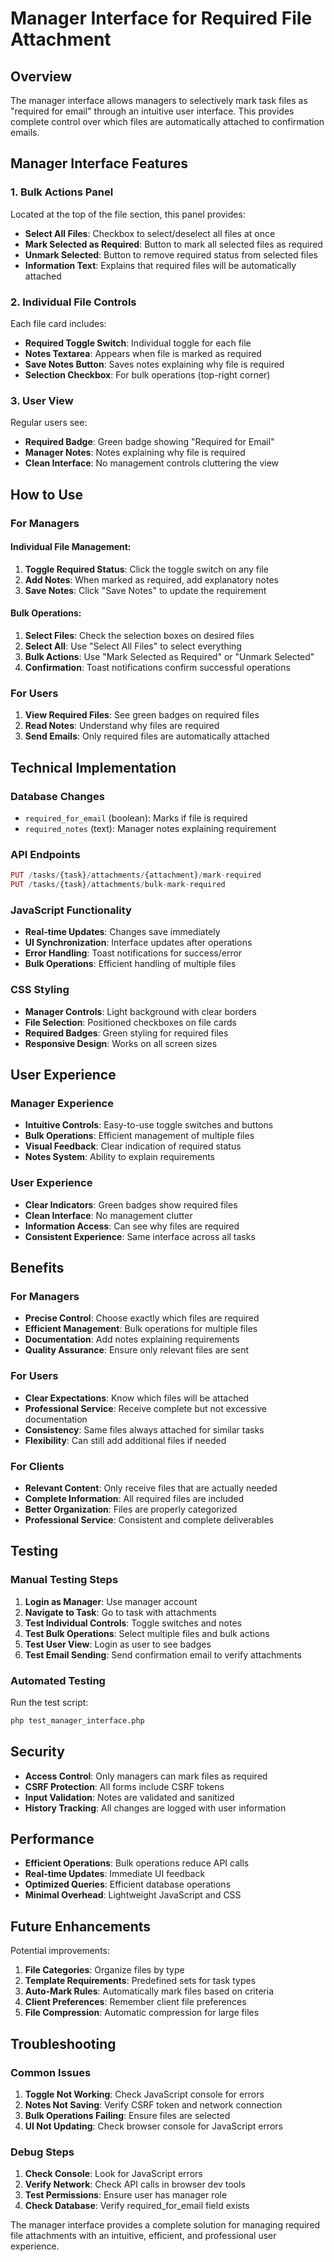 # Manager Interface for Required File Attachment

## Overview

The manager interface allows managers to selectively mark task files as "required for email" through an intuitive user interface. This provides complete control over which files are automatically attached to confirmation emails.

## Manager Interface Features

### 1. Bulk Actions Panel

Located at the top of the file section, this panel provides:

- **Select All Files**: Checkbox to select/deselect all files at once
- **Mark Selected as Required**: Button to mark all selected files as required
- **Unmark Selected**: Button to remove required status from selected files
- **Information Text**: Explains that required files will be automatically attached

### 2. Individual File Controls

Each file card includes:

- **Required Toggle Switch**: Individual toggle for each file
- **Notes Textarea**: Appears when file is marked as required
- **Save Notes Button**: Saves notes explaining why file is required
- **Selection Checkbox**: For bulk operations (top-right corner)

### 3. User View

Regular users see:

- **Required Badge**: Green badge showing "Required for Email"
- **Manager Notes**: Notes explaining why file is required
- **Clean Interface**: No management controls cluttering the view

## How to Use

### For Managers

#### Individual File Management:
1. **Toggle Required Status**: Click the toggle switch on any file
2. **Add Notes**: When marked as required, add explanatory notes
3. **Save Notes**: Click "Save Notes" to update the requirement

#### Bulk Operations:
1. **Select Files**: Check the selection boxes on desired files
2. **Select All**: Use "Select All Files" to select everything
3. **Bulk Actions**: Use "Mark Selected as Required" or "Unmark Selected"
4. **Confirmation**: Toast notifications confirm successful operations

### For Users

1. **View Required Files**: See green badges on required files
2. **Read Notes**: Understand why files are required
3. **Send Emails**: Only required files are automatically attached

## Technical Implementation

### Database Changes
- `required_for_email` (boolean): Marks if file is required
- `required_notes` (text): Manager notes explaining requirement

### API Endpoints
```php
PUT /tasks/{task}/attachments/{attachment}/mark-required
PUT /tasks/{task}/attachments/bulk-mark-required
```

### JavaScript Functionality
- **Real-time Updates**: Changes save immediately
- **UI Synchronization**: Interface updates after operations
- **Error Handling**: Toast notifications for success/error
- **Bulk Operations**: Efficient handling of multiple files

### CSS Styling
- **Manager Controls**: Light background with clear borders
- **File Selection**: Positioned checkboxes on file cards
- **Required Badges**: Green styling for required files
- **Responsive Design**: Works on all screen sizes

## User Experience

### Manager Experience
- **Intuitive Controls**: Easy-to-use toggle switches and buttons
- **Bulk Operations**: Efficient management of multiple files
- **Visual Feedback**: Clear indication of required status
- **Notes System**: Ability to explain requirements

### User Experience
- **Clear Indicators**: Green badges show required files
- **Clean Interface**: No management clutter
- **Information Access**: Can see why files are required
- **Consistent Experience**: Same interface across all tasks

## Benefits

### For Managers
- **Precise Control**: Choose exactly which files are required
- **Efficient Management**: Bulk operations for multiple files
- **Documentation**: Add notes explaining requirements
- **Quality Assurance**: Ensure only relevant files are sent

### For Users
- **Clear Expectations**: Know which files will be attached
- **Professional Service**: Receive complete but not excessive documentation
- **Consistency**: Same files always attached for similar tasks
- **Flexibility**: Can still add additional files if needed

### For Clients
- **Relevant Content**: Only receive files that are actually needed
- **Complete Information**: All required files are included
- **Better Organization**: Files are properly categorized
- **Professional Service**: Consistent and complete deliverables

## Testing

### Manual Testing Steps
1. **Login as Manager**: Use manager account
2. **Navigate to Task**: Go to task with attachments
3. **Test Individual Controls**: Toggle switches and notes
4. **Test Bulk Operations**: Select multiple files and bulk actions
5. **Test User View**: Login as user to see badges
6. **Test Email Sending**: Send confirmation email to verify attachments

### Automated Testing
Run the test script:
```bash
php test_manager_interface.php
```

## Security

- **Access Control**: Only managers can mark files as required
- **CSRF Protection**: All forms include CSRF tokens
- **Input Validation**: Notes are validated and sanitized
- **History Tracking**: All changes are logged with user information

## Performance

- **Efficient Operations**: Bulk operations reduce API calls
- **Real-time Updates**: Immediate UI feedback
- **Optimized Queries**: Efficient database operations
- **Minimal Overhead**: Lightweight JavaScript and CSS

## Future Enhancements

Potential improvements:
1. **File Categories**: Organize files by type
2. **Template Requirements**: Predefined sets for task types
3. **Auto-Mark Rules**: Automatically mark files based on criteria
4. **Client Preferences**: Remember client file preferences
5. **File Compression**: Automatic compression for large files

## Troubleshooting

### Common Issues
1. **Toggle Not Working**: Check JavaScript console for errors
2. **Notes Not Saving**: Verify CSRF token and network connection
3. **Bulk Operations Failing**: Ensure files are selected
4. **UI Not Updating**: Check browser console for JavaScript errors

### Debug Steps
1. **Check Console**: Look for JavaScript errors
2. **Verify Network**: Check API calls in browser dev tools
3. **Test Permissions**: Ensure user has manager role
4. **Check Database**: Verify required_for_email field exists

The manager interface provides a complete solution for managing required file attachments with an intuitive, efficient, and professional user experience.
